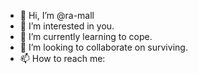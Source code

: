 - 👋 Hi, I’m @ra-mall
- 👀 I’m interested in you.
- 🌱 I’m currently learning to cope.
- 💞️ I’m looking to collaborate on surviving.
- 📫 How to reach me:                           

<!---
ra-mall/ra-mall is a ✨ special ✨ repository because its `README.md` (this file) appears on your GitHub profile.
You can click the Preview link to take a look at your changes.
--->
